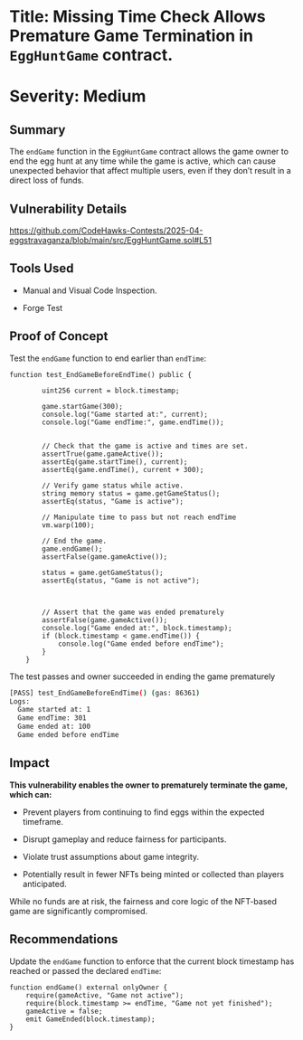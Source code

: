 # Title: Missing Time Check Allows Premature Game Termination in `EggHuntGame` contract.

# Severity: Medium


## Summary

The `endGame` function in the `EggHuntGame` contract allows the game owner to end the egg hunt at any time while the game is active, which can cause unexpected behavior that affect multiple users, even if they don’t result in a direct loss of funds.

## Vulnerability Details

 https://github.com/CodeHawks-Contests/2025-04-eggstravaganza/blob/main/src/EggHuntGame.sol#L51

## Tools Used

* Manual and Visual Code Inspection.

* Forge Test 

## Proof of Concept

Test the `endGame` function to end earlier than `endTime`:

```solidity
function test_EndGameBeforeEndTime() public {
        
        uint256 current = block.timestamp;

        game.startGame(300);
        console.log("Game started at:", current);
        console.log("Game endTime:", game.endTime());


        // Check that the game is active and times are set.
        assertTrue(game.gameActive());
        assertEq(game.startTime(), current);
        assertEq(game.endTime(), current + 300);

        // Verify game status while active.
        string memory status = game.getGameStatus();
        assertEq(status, "Game is active");

        // Manipulate time to pass but not reach endTime
        vm.warp(100);

        // End the game.
        game.endGame();
        assertFalse(game.gameActive());

        status = game.getGameStatus();
        assertEq(status, "Game is not active");



        // Assert that the game was ended prematurely
        assertFalse(game.gameActive());
        console.log("Game ended at:", block.timestamp);
        if (block.timestamp < game.endTime()) {
            console.log("Game ended before endTime");
        }
    }
``````


The test passes and owner succeeded in ending the game prematurely

```bash
[PASS] test_EndGameBeforeEndTime() (gas: 86361)
Logs:
  Game started at: 1
  Game endTime: 301
  Game ended at: 100
  Game ended before endTime
```


## Impact

**This vulnerability enables the owner to prematurely terminate the game, which can:**

* Prevent players from continuing to find eggs within the expected timeframe.

* Disrupt gameplay and reduce fairness for participants.

* Violate trust assumptions about game integrity.

* Potentially result in fewer NFTs being minted or collected than players anticipated.

While no funds are at risk, the fairness and core logic of the NFT-based game are significantly compromised.

## Recommendations

Update the `endGame` function to enforce that the current block timestamp has reached or passed the declared `endTime`:

```solidity
function endGame() external onlyOwner {
    require(gameActive, "Game not active");
    require(block.timestamp >= endTime, "Game not yet finished");
    gameActive = false;
    emit GameEnded(block.timestamp);
}
````
